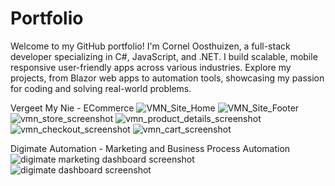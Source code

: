 # Portfolio
 Welcome to my GitHub portfolio! I'm Cornel Oosthuizen, a full-stack developer specializing in C#, JavaScript, and .NET. I build scalable, mobile responsive user-friendly apps across various industries. Explore my projects, from Blazor web apps to automation tools, showcasing my passion for coding and solving real-world problems.

 Vergeet My Nie - ECommerce
![VMN_Site_Home](https://github.com/user-attachments/assets/d55b2518-47eb-4576-977e-6d66936dd470)
![VMN_Site_Footer](https://github.com/user-attachments/assets/a848b5e2-01b3-4d9a-ac27-e90392bd0511)
![vmn_store_screenshot](https://github.com/user-attachments/assets/63885d9b-bf20-4188-a760-9f6fea680a56)
![vmn_product_details_screenshot](https://github.com/user-attachments/assets/2365284f-6b34-4fcd-8206-7f8e680c96d8)
![vmn_checkout_screenshot](https://github.com/user-attachments/assets/a0c47d01-695a-4e72-bc99-24b0e3e3e312)
![vmn_cart_screenshot](https://github.com/user-attachments/assets/508d87aa-e19d-4778-8332-491bf3c9f4d9)

Digimate Automation - Marketing and Business Process Automation
![digimate marketing dashboard screenshot](https://github.com/user-attachments/assets/2905e280-8770-40f6-aa0f-3513ba990e33)
![digimate dashboard screenshot](https://github.com/user-attachments/assets/7f17fbb6-599a-4132-b458-c0c9471f6ea7)
